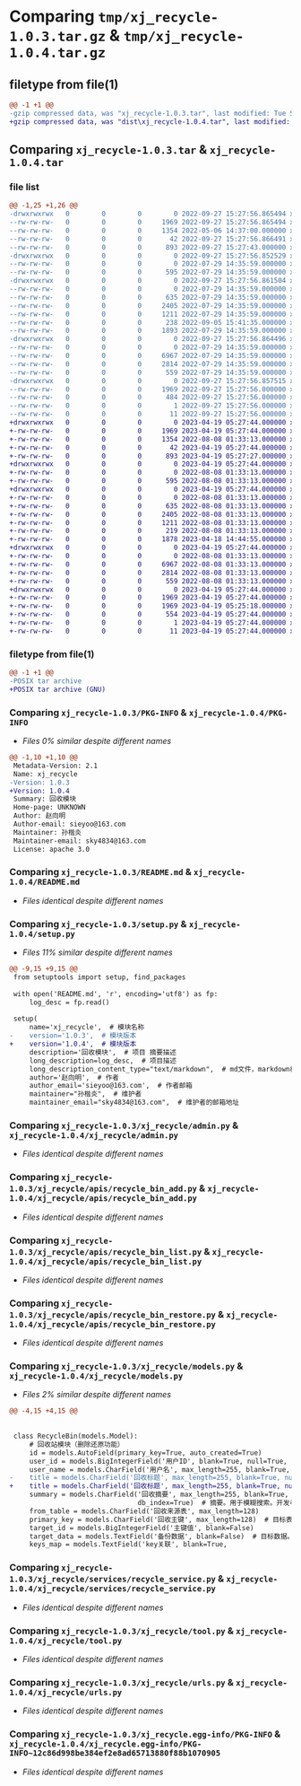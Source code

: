 # Comparing `tmp/xj_recycle-1.0.3.tar.gz` & `tmp/xj_recycle-1.0.4.tar.gz`

## filetype from file(1)

```diff
@@ -1 +1 @@
-gzip compressed data, was "xj_recycle-1.0.3.tar", last modified: Tue Sep 27 15:27:56 2022, max compression
+gzip compressed data, was "dist\xj_recycle-1.0.4.tar", last modified: Wed Apr 19 05:27:44 2023, max compression
```

## Comparing `xj_recycle-1.0.3.tar` & `xj_recycle-1.0.4.tar`

### file list

```diff
@@ -1,25 +1,26 @@
-drwxrwxrwx   0        0        0        0 2022-09-27 15:27:56.865494 xj_recycle-1.0.3/
--rw-rw-rw-   0        0        0     1969 2022-09-27 15:27:56.865494 xj_recycle-1.0.3/PKG-INFO
--rw-rw-rw-   0        0        0     1354 2022-05-06 14:37:00.000000 xj_recycle-1.0.3/README.md
--rw-rw-rw-   0        0        0       42 2022-09-27 15:27:56.866491 xj_recycle-1.0.3/setup.cfg
--rw-rw-rw-   0        0        0      893 2022-09-27 15:27:43.000000 xj_recycle-1.0.3/setup.py
-drwxrwxrwx   0        0        0        0 2022-09-27 15:27:56.852529 xj_recycle-1.0.3/xj_recycle/
--rw-rw-rw-   0        0        0        0 2022-07-29 14:35:59.000000 xj_recycle-1.0.3/xj_recycle/__init__.py
--rw-rw-rw-   0        0        0      595 2022-07-29 14:35:59.000000 xj_recycle-1.0.3/xj_recycle/admin.py
-drwxrwxrwx   0        0        0        0 2022-09-27 15:27:56.861504 xj_recycle-1.0.3/xj_recycle/apis/
--rw-rw-rw-   0        0        0        0 2022-07-29 14:35:59.000000 xj_recycle-1.0.3/xj_recycle/apis/__init__.py
--rw-rw-rw-   0        0        0      635 2022-07-29 14:35:59.000000 xj_recycle-1.0.3/xj_recycle/apis/recycle_bin_add.py
--rw-rw-rw-   0        0        0     2405 2022-07-29 14:35:59.000000 xj_recycle-1.0.3/xj_recycle/apis/recycle_bin_list.py
--rw-rw-rw-   0        0        0     1211 2022-07-29 14:35:59.000000 xj_recycle-1.0.3/xj_recycle/apis/recycle_bin_restore.py
--rw-rw-rw-   0        0        0      238 2022-09-05 15:41:35.000000 xj_recycle-1.0.3/xj_recycle/apps.py
--rw-rw-rw-   0        0        0     1893 2022-07-29 14:35:59.000000 xj_recycle-1.0.3/xj_recycle/models.py
-drwxrwxrwx   0        0        0        0 2022-09-27 15:27:56.864496 xj_recycle-1.0.3/xj_recycle/services/
--rw-rw-rw-   0        0        0        0 2022-07-29 14:35:59.000000 xj_recycle-1.0.3/xj_recycle/services/__init__.py
--rw-rw-rw-   0        0        0     6967 2022-07-29 14:35:59.000000 xj_recycle-1.0.3/xj_recycle/services/recycle_service.py
--rw-rw-rw-   0        0        0     2814 2022-07-29 14:35:59.000000 xj_recycle-1.0.3/xj_recycle/tool.py
--rw-rw-rw-   0        0        0      559 2022-07-29 14:35:59.000000 xj_recycle-1.0.3/xj_recycle/urls.py
-drwxrwxrwx   0        0        0        0 2022-09-27 15:27:56.857515 xj_recycle-1.0.3/xj_recycle.egg-info/
--rw-rw-rw-   0        0        0     1969 2022-09-27 15:27:56.000000 xj_recycle-1.0.3/xj_recycle.egg-info/PKG-INFO
--rw-rw-rw-   0        0        0      484 2022-09-27 15:27:56.000000 xj_recycle-1.0.3/xj_recycle.egg-info/SOURCES.txt
--rw-rw-rw-   0        0        0        1 2022-09-27 15:27:56.000000 xj_recycle-1.0.3/xj_recycle.egg-info/dependency_links.txt
--rw-rw-rw-   0        0        0       11 2022-09-27 15:27:56.000000 xj_recycle-1.0.3/xj_recycle.egg-info/top_level.txt
+drwxrwxrwx   0        0        0        0 2023-04-19 05:27:44.000000 xj_recycle-1.0.4/
+-rw-rw-rw-   0        0        0     1969 2023-04-19 05:27:44.000000 xj_recycle-1.0.4/PKG-INFO
+-rw-rw-rw-   0        0        0     1354 2022-08-08 01:33:13.000000 xj_recycle-1.0.4/README.md
+-rw-rw-rw-   0        0        0       42 2023-04-19 05:27:44.000000 xj_recycle-1.0.4/setup.cfg
+-rw-rw-rw-   0        0        0      893 2023-04-19 05:27:27.000000 xj_recycle-1.0.4/setup.py
+drwxrwxrwx   0        0        0        0 2023-04-19 05:27:44.000000 xj_recycle-1.0.4/xj_recycle/
+-rw-rw-rw-   0        0        0        0 2022-08-08 01:33:13.000000 xj_recycle-1.0.4/xj_recycle/__init__.py
+-rw-rw-rw-   0        0        0      595 2022-08-08 01:33:13.000000 xj_recycle-1.0.4/xj_recycle/admin.py
+drwxrwxrwx   0        0        0        0 2023-04-19 05:27:44.000000 xj_recycle-1.0.4/xj_recycle/apis/
+-rw-rw-rw-   0        0        0        0 2022-08-08 01:33:13.000000 xj_recycle-1.0.4/xj_recycle/apis/__init__.py
+-rw-rw-rw-   0        0        0      635 2022-08-08 01:33:13.000000 xj_recycle-1.0.4/xj_recycle/apis/recycle_bin_add.py
+-rw-rw-rw-   0        0        0     2405 2022-08-08 01:33:13.000000 xj_recycle-1.0.4/xj_recycle/apis/recycle_bin_list.py
+-rw-rw-rw-   0        0        0     1211 2022-08-08 01:33:13.000000 xj_recycle-1.0.4/xj_recycle/apis/recycle_bin_restore.py
+-rw-rw-rw-   0        0        0      219 2022-08-08 01:33:13.000000 xj_recycle-1.0.4/xj_recycle/apps.py
+-rw-rw-rw-   0        0        0     1878 2023-04-18 14:44:55.000000 xj_recycle-1.0.4/xj_recycle/models.py
+drwxrwxrwx   0        0        0        0 2023-04-19 05:27:44.000000 xj_recycle-1.0.4/xj_recycle/services/
+-rw-rw-rw-   0        0        0        0 2022-08-08 01:33:13.000000 xj_recycle-1.0.4/xj_recycle/services/__init__.py
+-rw-rw-rw-   0        0        0     6967 2022-08-08 01:33:13.000000 xj_recycle-1.0.4/xj_recycle/services/recycle_service.py
+-rw-rw-rw-   0        0        0     2814 2022-08-08 01:33:13.000000 xj_recycle-1.0.4/xj_recycle/tool.py
+-rw-rw-rw-   0        0        0      559 2022-08-08 01:33:13.000000 xj_recycle-1.0.4/xj_recycle/urls.py
+drwxrwxrwx   0        0        0        0 2023-04-19 05:27:44.000000 xj_recycle-1.0.4/xj_recycle.egg-info/
+-rw-rw-rw-   0        0        0     1969 2023-04-19 05:27:44.000000 xj_recycle-1.0.4/xj_recycle.egg-info/PKG-INFO
+-rw-rw-rw-   0        0        0     1969 2023-04-19 05:25:18.000000 xj_recycle-1.0.4/xj_recycle.egg-info/PKG-INFO~12c86d998be384ef2e8ad65713880f88b1070905
+-rw-rw-rw-   0        0        0      554 2023-04-19 05:27:44.000000 xj_recycle-1.0.4/xj_recycle.egg-info/SOURCES.txt
+-rw-rw-rw-   0        0        0        1 2023-04-19 05:27:44.000000 xj_recycle-1.0.4/xj_recycle.egg-info/dependency_links.txt
+-rw-rw-rw-   0        0        0       11 2023-04-19 05:27:44.000000 xj_recycle-1.0.4/xj_recycle.egg-info/top_level.txt
```

### filetype from file(1)

```diff
@@ -1 +1 @@
-POSIX tar archive
+POSIX tar archive (GNU)
```

### Comparing `xj_recycle-1.0.3/PKG-INFO` & `xj_recycle-1.0.4/PKG-INFO`

 * *Files 0% similar despite different names*

```diff
@@ -1,10 +1,10 @@
 Metadata-Version: 2.1
 Name: xj_recycle
-Version: 1.0.3
+Version: 1.0.4
 Summary: 回收模块
 Home-page: UNKNOWN
 Author: 赵向明
 Author-email: sieyoo@163.com
 Maintainer: 孙楷炎
 Maintainer-email: sky4834@163.com
 License: apache 3.0
```

### Comparing `xj_recycle-1.0.3/README.md` & `xj_recycle-1.0.4/README.md`

 * *Files identical despite different names*

### Comparing `xj_recycle-1.0.3/setup.py` & `xj_recycle-1.0.4/setup.py`

 * *Files 11% similar despite different names*

```diff
@@ -9,15 +9,15 @@
 from setuptools import setup, find_packages
 
 with open('README.md', 'r', encoding='utf8') as fp:
     log_desc = fp.read()
 
 setup(
     name='xj_recycle',  # 模块名称
-    version='1.0.3',  # 模块版本
+    version='1.0.4',  # 模块版本
     description='回收模块',  # 项目 摘要描述
     long_description=log_desc,  # 项目描述
     long_description_content_type="text/markdown",  # md文件，markdown格式
     author='赵向明',  # 作者
     author_email='sieyoo@163.com',  # 作者邮箱
     maintainer="孙楷炎",  # 维护者
     maintainer_email="sky4834@163.com",  # 维护者的邮箱地址
```

### Comparing `xj_recycle-1.0.3/xj_recycle/admin.py` & `xj_recycle-1.0.4/xj_recycle/admin.py`

 * *Files identical despite different names*

### Comparing `xj_recycle-1.0.3/xj_recycle/apis/recycle_bin_add.py` & `xj_recycle-1.0.4/xj_recycle/apis/recycle_bin_add.py`

 * *Files identical despite different names*

### Comparing `xj_recycle-1.0.3/xj_recycle/apis/recycle_bin_list.py` & `xj_recycle-1.0.4/xj_recycle/apis/recycle_bin_list.py`

 * *Files identical despite different names*

### Comparing `xj_recycle-1.0.3/xj_recycle/apis/recycle_bin_restore.py` & `xj_recycle-1.0.4/xj_recycle/apis/recycle_bin_restore.py`

 * *Files identical despite different names*

### Comparing `xj_recycle-1.0.3/xj_recycle/models.py` & `xj_recycle-1.0.4/xj_recycle/models.py`

 * *Files 2% similar despite different names*

```diff
@@ -4,15 +4,15 @@
 
 
 class RecycleBin(models.Model):
     # 回收站模块（删除还原功能）
     id = models.AutoField(primary_key=True, auto_created=True)
     user_id = models.BigIntegerField('用户ID', blank=True, null=True, )
     user_name = models.CharField('用户名', max_length=255, blank=True, null=True)
-    title = models.CharField('回收标题', max_length=255, blank=True, null=True, db_index=True)  # 数据标题。用于搜索
+    title = models.CharField('回收标题', max_length=255, blank=True, null=True)  # 数据标题。用于搜索
     summary = models.CharField('回收摘要', max_length=255, blank=True, null=True,
                                db_index=True)  # 摘要。用于模糊搜索。开发者自定义内容，如：张三删除站码1003，站名陈家沟，位于河南省开封市的测站
     from_table = models.CharField('回收来源表', max_length=128)
     primary_key = models.CharField('回收主键', max_length=128)  # 目标表的主键
     target_id = models.BigIntegerField('主键值', blank=False)
     target_data = models.TextField('备份数据', blank=False)  # 目标数据。删除时的回收数据区，json<object>结构
     keys_map = models.TextField('key关联', blank=True,
```

### Comparing `xj_recycle-1.0.3/xj_recycle/services/recycle_service.py` & `xj_recycle-1.0.4/xj_recycle/services/recycle_service.py`

 * *Files identical despite different names*

### Comparing `xj_recycle-1.0.3/xj_recycle/tool.py` & `xj_recycle-1.0.4/xj_recycle/tool.py`

 * *Files identical despite different names*

### Comparing `xj_recycle-1.0.3/xj_recycle/urls.py` & `xj_recycle-1.0.4/xj_recycle/urls.py`

 * *Files identical despite different names*

### Comparing `xj_recycle-1.0.3/xj_recycle.egg-info/PKG-INFO` & `xj_recycle-1.0.4/xj_recycle.egg-info/PKG-INFO~12c86d998be384ef2e8ad65713880f88b1070905`

 * *Files identical despite different names*

